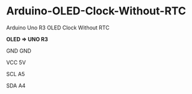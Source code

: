 # Arduino-OLED-Clock-Without-RTC
Arduino Uno R3 OLED Clock Without RTC

**OLED          =>            UNO R3**

GND                           GND

VCC                           5V

SCL                           A5

SDA                           A4
